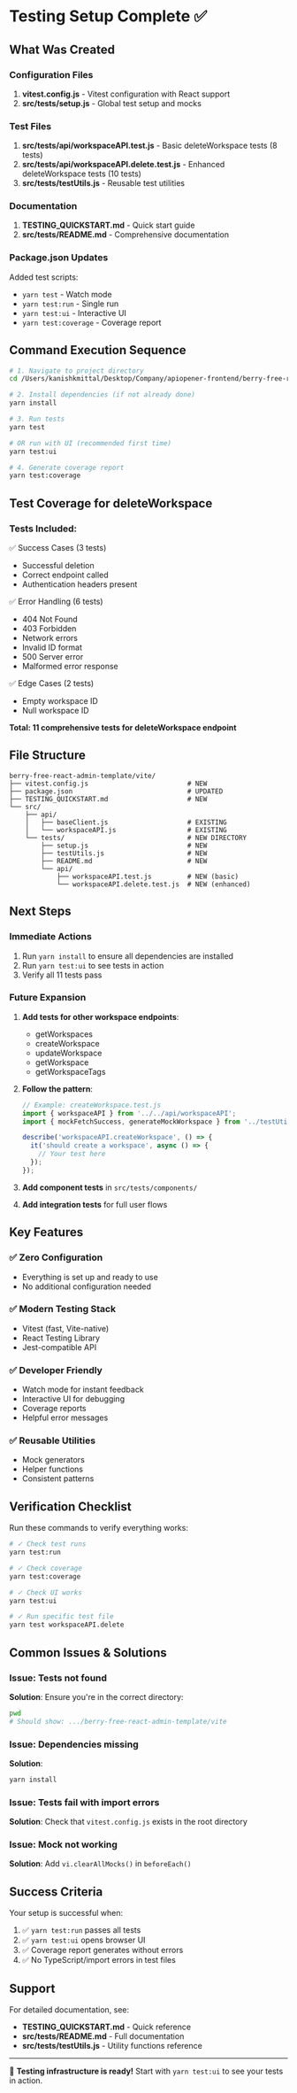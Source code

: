 # Testing Setup Complete ✅

## What Was Created

### Configuration Files
1. **vitest.config.js** - Vitest configuration with React support
2. **src/tests/setup.js** - Global test setup and mocks

### Test Files
1. **src/tests/api/workspaceAPI.test.js** - Basic deleteWorkspace tests (8 tests)
2. **src/tests/api/workspaceAPI.delete.test.js** - Enhanced deleteWorkspace tests (10 tests)
3. **src/tests/testUtils.js** - Reusable test utilities

### Documentation
1. **TESTING_QUICKSTART.md** - Quick start guide
2. **src/tests/README.md** - Comprehensive documentation

### Package.json Updates
Added test scripts:
- `yarn test` - Watch mode
- `yarn test:run` - Single run
- `yarn test:ui` - Interactive UI
- `yarn test:coverage` - Coverage report

## Command Execution Sequence

```bash
# 1. Navigate to project directory
cd /Users/kanishkmittal/Desktop/Company/apiopener-frontend/berry-free-react-admin-template/vite

# 2. Install dependencies (if not already done)
yarn install

# 3. Run tests
yarn test

# OR run with UI (recommended first time)
yarn test:ui

# 4. Generate coverage report
yarn test:coverage
```

## Test Coverage for deleteWorkspace

### Tests Included:
✅ Success Cases (3 tests)
- Successful deletion
- Correct endpoint called
- Authentication headers present

✅ Error Handling (6 tests)
- 404 Not Found
- 403 Forbidden
- Network errors
- Invalid ID format
- 500 Server error
- Malformed error response

✅ Edge Cases (2 tests)
- Empty workspace ID
- Null workspace ID

**Total: 11 comprehensive tests for deleteWorkspace endpoint**

## File Structure
```
berry-free-react-admin-template/vite/
├── vitest.config.js                         # NEW
├── package.json                             # UPDATED
├── TESTING_QUICKSTART.md                    # NEW
└── src/
    ├── api/
    │   ├── baseClient.js                    # EXISTING
    │   └── workspaceAPI.js                  # EXISTING
    └── tests/                               # NEW DIRECTORY
        ├── setup.js                         # NEW
        ├── testUtils.js                     # NEW
        ├── README.md                        # NEW
        └── api/
            ├── workspaceAPI.test.js         # NEW (basic)
            └── workspaceAPI.delete.test.js  # NEW (enhanced)
```

## Next Steps

### Immediate Actions
1. Run `yarn install` to ensure all dependencies are installed
2. Run `yarn test:ui` to see tests in action
3. Verify all 11 tests pass

### Future Expansion
1. **Add tests for other workspace endpoints**:
   - getWorkspaces
   - createWorkspace
   - updateWorkspace
   - getWorkspace
   - getWorkspaceTags

2. **Follow the pattern**:
   ```javascript
   // Example: createWorkspace.test.js
   import { workspaceAPI } from '../../api/workspaceAPI';
   import { mockFetchSuccess, generateMockWorkspace } from '../testUtils';
   
   describe('workspaceAPI.createWorkspace', () => {
     it('should create a workspace', async () => {
       // Your test here
     });
   });
   ```

3. **Add component tests** in `src/tests/components/`

4. **Add integration tests** for full user flows

## Key Features

### ✅ Zero Configuration
- Everything is set up and ready to use
- No additional configuration needed

### ✅ Modern Testing Stack
- Vitest (fast, Vite-native)
- React Testing Library
- Jest-compatible API

### ✅ Developer Friendly
- Watch mode for instant feedback
- Interactive UI for debugging
- Coverage reports
- Helpful error messages

### ✅ Reusable Utilities
- Mock generators
- Helper functions
- Consistent patterns

## Verification Checklist

Run these commands to verify everything works:

```bash
# ✓ Check test runs
yarn test:run

# ✓ Check coverage
yarn test:coverage

# ✓ Check UI works
yarn test:ui

# ✓ Run specific test file
yarn test workspaceAPI.delete
```

## Common Issues & Solutions

### Issue: Tests not found
**Solution**: Ensure you're in the correct directory:
```bash
pwd
# Should show: .../berry-free-react-admin-template/vite
```

### Issue: Dependencies missing
**Solution**: 
```bash
yarn install
```

### Issue: Tests fail with import errors
**Solution**: Check that `vitest.config.js` exists in the root directory

### Issue: Mock not working
**Solution**: Add `vi.clearAllMocks()` in `beforeEach()`

## Success Criteria

Your setup is successful when:
1. ✅ `yarn test:run` passes all tests
2. ✅ `yarn test:ui` opens browser UI
3. ✅ Coverage report generates without errors
4. ✅ No TypeScript/import errors in test files

## Support

For detailed documentation, see:
- **TESTING_QUICKSTART.md** - Quick reference
- **src/tests/README.md** - Full documentation
- **src/tests/testUtils.js** - Utility functions reference

---

🎉 **Testing infrastructure is ready!** 
Start with `yarn test:ui` to see your tests in action.
